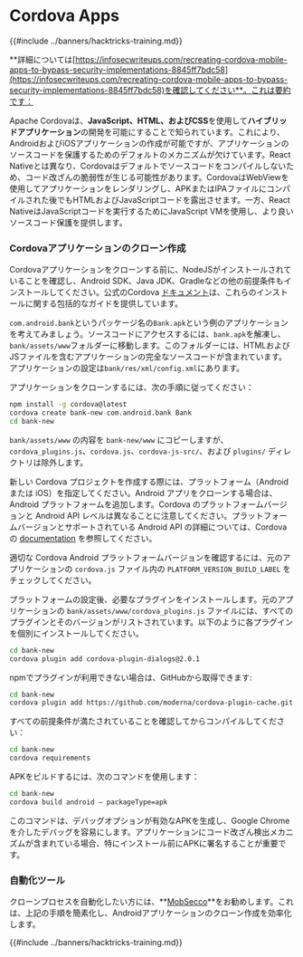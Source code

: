 # Cordova Apps

{{#include ../banners/hacktricks-training.md}}

**詳細については[https://infosecwriteups.com/recreating-cordova-mobile-apps-to-bypass-security-implementations-8845ff7bdc58](https://infosecwriteups.com/recreating-cordova-mobile-apps-to-bypass-security-implementations-8845ff7bdc58)を確認してください**。これは要約です：

Apache Cordovaは、**JavaScript、HTML、およびCSS**を使用して**ハイブリッドアプリケーション**の開発を可能にすることで知られています。これにより、AndroidおよびiOSアプリケーションの作成が可能ですが、アプリケーションのソースコードを保護するためのデフォルトのメカニズムが欠けています。React Nativeとは異なり、Cordovaはデフォルトでソースコードをコンパイルしないため、コード改ざんの脆弱性が生じる可能性があります。CordovaはWebViewを使用してアプリケーションをレンダリングし、APKまたはIPAファイルにコンパイルされた後でもHTMLおよびJavaScriptコードを露出させます。一方、React NativeはJavaScriptコードを実行するためにJavaScript VMを使用し、より良いソースコード保護を提供します。

### Cordovaアプリケーションのクローン作成

Cordovaアプリケーションをクローンする前に、NodeJSがインストールされていることを確認し、Android SDK、Java JDK、Gradleなどの他の前提条件もインストールしてください。公式のCordova [ドキュメント](https://cordova.apache.org/docs/en/11.x/guide/cli/#install-pre-requisites-for-building)は、これらのインストールに関する包括的なガイドを提供しています。

`com.android.bank`というパッケージ名の`Bank.apk`という例のアプリケーションを考えてみましょう。ソースコードにアクセスするには、`bank.apk`を解凍し、`bank/assets/www`フォルダーに移動します。このフォルダーには、HTMLおよびJSファイルを含むアプリケーションの完全なソースコードが含まれています。アプリケーションの設定は`bank/res/xml/config.xml`にあります。

アプリケーションをクローンするには、次の手順に従ってください：
```bash
npm install -g cordova@latest
cordova create bank-new com.android.bank Bank
cd bank-new
```
`bank/assets/www` の内容を `bank-new/www` にコピーしますが、`cordova_plugins.js`、`cordova.js`、`cordova-js-src/`、および `plugins/` ディレクトリは除外します。

新しい Cordova プロジェクトを作成する際には、プラットフォーム（Android または iOS）を指定してください。Android アプリをクローンする場合は、Android プラットフォームを追加します。Cordova のプラットフォームバージョンと Android API レベルは異なることに注意してください。プラットフォームバージョンとサポートされている Android API の詳細については、Cordova の [documentation](https://cordova.apache.org/docs/en/11.x/guide/platforms/android/) を参照してください。

適切な Cordova Android プラットフォームバージョンを確認するには、元のアプリケーションの `cordova.js` ファイル内の `PLATFORM_VERSION_BUILD_LABEL` をチェックしてください。

プラットフォームの設定後、必要なプラグインをインストールします。元のアプリケーションの `bank/assets/www/cordova_plugins.js` ファイルには、すべてのプラグインとそのバージョンがリストされています。以下のように各プラグインを個別にインストールしてください。
```bash
cd bank-new
cordova plugin add cordova-plugin-dialogs@2.0.1
```
npmでプラグインが利用できない場合は、GitHubから取得できます:
```bash
cd bank-new
cordova plugin add https://github.com/moderna/cordova-plugin-cache.git
```
すべての前提条件が満たされていることを確認してからコンパイルしてください：
```bash
cd bank-new
cordova requirements
```
APKをビルドするには、次のコマンドを使用します：
```bash
cd bank-new
cordova build android — packageType=apk
```
このコマンドは、デバッグオプションが有効なAPKを生成し、Google Chromeを介したデバッグを容易にします。アプリケーションにコード改ざん検出メカニズムが含まれている場合、特にインストール前にAPKに署名することが重要です。

### 自動化ツール

クローンプロセスを自動化したい方には、**[MobSecco](https://github.com/Anof-cyber/MobSecco)**をお勧めします。これは、上記の手順を簡素化し、Androidアプリケーションのクローン作成を効率化します。

{{#include ../banners/hacktricks-training.md}}
